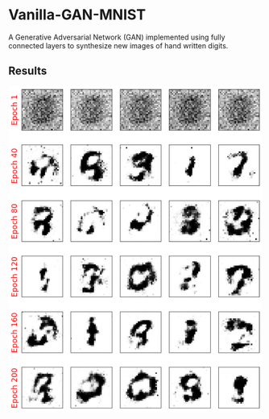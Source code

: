 # Vanilla-GAN-MNIST

A Generative Adversarial Network (GAN) implemented using fully connected layers to synthesize new images of hand written digits.  

## Results

![](images/results_over_epochs.png)